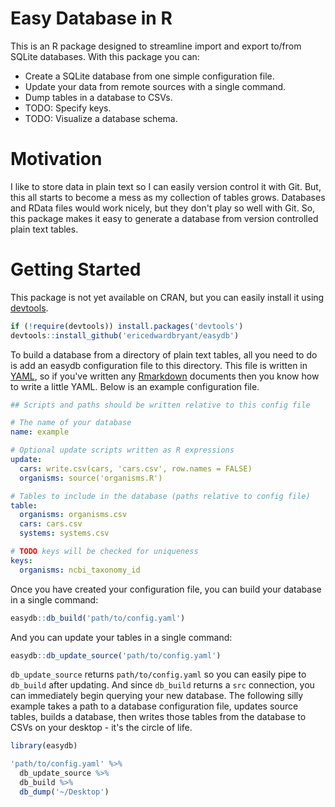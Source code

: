 # Easy Database in R

This is an R package designed to streamline import and export to/from SQLite
databases. With this package you can:

- Create a SQLite database from one simple configuration file.
- Update your data from remote sources with a single command.
- Dump tables in a database to CSVs.
- TODO: Specify keys.
- TODO: Visualize a database schema.

# Motivation

I like to store data in plain text so I can easily version control it with Git.
But, this all starts to become a mess as my collection of tables grows.
Databases and RData files would work nicely, but they don't play so well with
Git. So, this package makes it easy to generate a database from version
controlled plain text tables.

# Getting Started

This package is not yet available on CRAN, but you can easily install it using
[devtools](https://github.com/hadley/devtools).

```r
if (!require(devtools)) install.packages('devtools')
devtools::install_github('ericedwardbryant/easydb')
```

To build a database from a directory of plain text tables, all you need to do
is add an easydb configuration file to this directory. This file is written in
[YAML](http://www.yaml.org/spec/1.2/spec.html), so if you've written any
[Rmarkdown](http://rmarkdown.rstudio.com) documents then you know how to write
a little YAML. Below is an example configuration file.

```yaml
## Scripts and paths should be written relative to this config file

# The name of your database
name: example

# Optional update scripts written as R expressions
update:
  cars: write.csv(cars, 'cars.csv', row.names = FALSE)
  organisms: source('organisms.R')

# Tables to include in the database (paths relative to config file)
table:
  organisms: organisms.csv
  cars: cars.csv
  systems: systems.csv

# TODO keys will be checked for uniqueness
keys:
  organisms: ncbi_taxonomy_id
```

Once you have created your configuration file, you can build your database in
a single command:

```r
easydb::db_build('path/to/config.yaml')
```

And you can update your tables in a single command:

```r
easydb::db_update_source('path/to/config.yaml')
```

`db_update_source` returns `path/to/config.yaml` so you can easily pipe to
`db_build` after updating. And since `db_build` returns a `src` connection, you
can immediately begin querying your new database. The following silly example
takes a path to a database configuration file, updates source tables, builds a
database, then writes those tables from the database to CSVs on your desktop -
it's the circle of life.

```r
library(easydb)

'path/to/config.yaml' %>%
  db_update_source %>%
  db_build %>%
  db_dump('~/Desktop')
```
